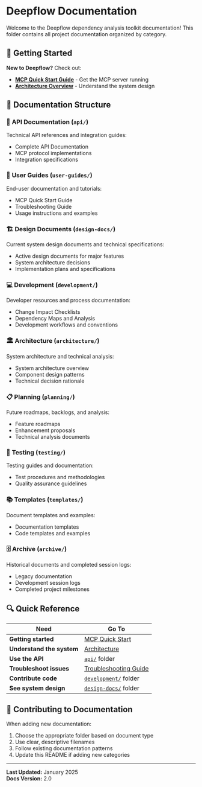 # Deepflow Documentation

Welcome to the Deepflow dependency analysis toolkit documentation! This folder contains all project documentation organized by category.

## 🚀 Getting Started

**New to Deepflow?** Check out:
- [**MCP Quick Start Guide**](user-guides/MCP_QUICK_START.md) - Get the MCP server running
- [**Architecture Overview**](architecture/ARCHITECTURE.md) - Understand the system design

## 📁 Documentation Structure

### 🔧 **API Documentation** (`api/`)
Technical API references and integration guides:
- Complete API Documentation
- MCP protocol implementations
- Integration specifications

### 👥 **User Guides** (`user-guides/`)
End-user documentation and tutorials:
- MCP Quick Start Guide
- Troubleshooting Guide
- Usage instructions and examples

### 🏗️ **Design Documents** (`design-docs/`)
Current system design documents and technical specifications:
- Active design documents for major features
- System architecture decisions
- Implementation plans and specifications

### 💻 **Development** (`development/`)
Developer resources and process documentation:
- Change Impact Checklists
- Dependency Maps and Analysis
- Development workflows and conventions

### 🏛️ **Architecture** (`architecture/`)
System architecture and technical analysis:
- System architecture overview
- Component design patterns
- Technical decision rationale

### 📋 **Planning** (`planning/`)
Future roadmaps, backlogs, and analysis:
- Feature roadmaps
- Enhancement proposals
- Technical analysis documents

### 🧪 **Testing** (`testing/`)
Testing guides and documentation:
- Test procedures and methodologies
- Quality assurance guidelines

### 📚 **Templates** (`templates/`)
Document templates and examples:
- Documentation templates
- Code templates and examples

### 🗄️ **Archive** (`archive/`)
Historical documents and completed session logs:
- Legacy documentation
- Development session logs
- Completed project milestones

## 🔍 Quick Reference

| Need | Go To |
|------|-------|
| **Getting started** | [MCP Quick Start](user-guides/MCP_QUICK_START.md) |
| **Understand the system** | [Architecture](architecture/ARCHITECTURE.md) |
| **Use the API** | [`api/`](api/) folder |
| **Troubleshoot issues** | [Troubleshooting Guide](user-guides/MCP_TROUBLESHOOTING.md) |
| **Contribute code** | [`development/`](development/) folder |
| **See system design** | [`design-docs/`](design-docs/) folder |

## 📝 Contributing to Documentation

When adding new documentation:
1. Choose the appropriate folder based on document type
2. Use clear, descriptive filenames
3. Follow existing documentation patterns
4. Update this README if adding new categories

---

**Last Updated:** January 2025  
**Docs Version:** 2.0